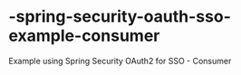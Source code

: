 -spring-security-oauth-sso-example-consumer
===========================================

Example using Spring Security OAuth2 for SSO - Consumer